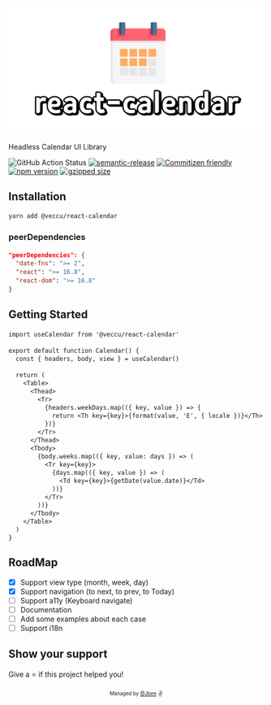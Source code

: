 <div align="center">
  <img src="./assets/react-calendar.png" width="640px">
</div>

Headless Calendar UI Library

![GitHub Action Status](https://github.com/veccu/react-calendar/workflows/Deploy/badge.svg) [![semantic-release](https://img.shields.io/badge/%20%20%F0%9F%93%A6%F0%9F%9A%80-semantic--release-e10079.svg)](https://github.com/semantic-release/semantic-release) [![Commitizen friendly](https://img.shields.io/badge/commitizen-friendly-brightgreen.svg)](http://commitizen.github.io/cz-cli/) [![npm version](https://badge.fury.io/js/%40veccu%2Freact-calendar.svg)](https://badge.fury.io/js/%40veccu%2Freact-calendar) [![gzipped size](https://badgen.net/bundlephobia/minzip/%40veccu%2Freact-calendar@latest)](https://bundlephobia.com/result?p=@veccu/react-calendar@latest)
## Installation

```sh
yarn add @veccu/react-calendar
```

### peerDependencies

```json
"peerDependencies": {
  "date-fns": ">= 2",
  "react": ">= 16.8",
  "react-dom": ">= 16.8"
}
```

## Getting Started

```tsx
import useCalendar from '@veccu/react-calendar'

export default function Calendar() {
  const { headers, body, view } = useCalendar()

  return (
    <Table>
      <Thead>
        <Tr>
          {headers.weekDays.map(({ key, value }) => {
            return <Th key={key}>{format(value, 'E', { locale })}</Th>
          })}
        </Tr>
      </Thead>
      <Tbody>
        {body.weeks.map(({ key, value: days }) => (
          <Tr key={key}>
            {days.map(({ key, value }) => (
              <Td key={key}>{getDate(value.date)}</Td>
            ))}
          </Tr>
        ))}
      </Tbody>
    </Table>
  )
}
```

## RoadMap

- [x] Support view type (month, week, day)
- [x] Support navigation (to next, to prev, to Today)
- [ ] Support a11y (Keyboard navigate)
- [ ] Documentation
- [ ] Add some examples about each case
- [ ] Support i18n

## Show your support

Give a ⭐️ if this project helped you!

<div align="center">
  <sub>
    <sup>Managed by <a href="https://github.com/JaeYeopHan">@Jbee</a></sup>
  </sub>
  <small>✌</small>
</div>
